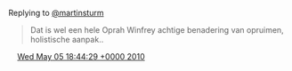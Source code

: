 Replying to [@martinsturm](https://twitter.com/martinsturm/status/13431881877)

>  Dat is wel een hele Oprah Winfrey achtige benadering van opruimen, holistische aanpak\.\.

<img src="../../media/tweet.ico" width="12" /> [Wed May 05 18:44:29 +0000 2010](https://twitter.com/DromerDenker/status/13441339541)
